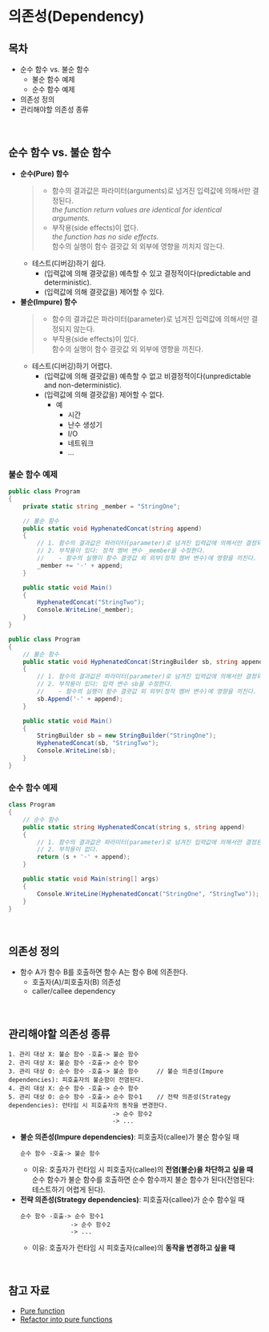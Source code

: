 # 의존성(Dependency)

## 목차
- 순수 함수 vs. 불순 함수
  - 불순 함수 예제
  - 순수 함수 예제
- 의존성 정의
- 관리해야할 의존성 종류

<br/>

## 순수 함수 vs. 불순 함수
- **순수(Pure) 함수**
  > - 함수의 결과값은 파라미터(arguments)로 넘겨진 입력값에 의해서만 결정된다.  
  >   _the function return values are identical for identical arguments._
  > - 부작용(side effects)이 없다.  
  >   _the function has no side effects._  
  >   함수의 실행이 함수 결괏값 외 외부에 영향을 끼치지 않는다.
  - 테스트(디버깅)하기 쉽다.
    - (입력값에 의해 결괏값을) 예측할 수 있고 결정적이다(predictable and deterministic).
    - (입력값에 의해 결괏값을) 제어할 수 있다.
- **불순(Impure) 함수**
  > - 함수의 결과값은 파라미터(parameter)로 넘겨진 입력값에 의해서만 결정되지 않는다.
  > - 부작용(side effects)이 있다.  
  >   함수의 실행이 함수 결괏값 외 외부에 영향을 끼친다.
  - 테스트(디버깅)하기 어렵다.
    - (입력값에 의해 결괏값을) 예측할 수 없고 비결정적이다(unpredictable and non-deterministic).
    - (입력값에 의해 결괏값을) 제어할 수 없다.
      - 예
        - 시간
        - 난수 생성기
        - I/O
        - 네트워크
        - ...

### 불순 함수 예제
```cs
public class Program
{
    private static string _member = "StringOne";

    // 불순 함수
    public static void HyphenatedConcat(string append)
    {
        // 1. 함수의 결과값은 파라미터(parameter)로 넘겨진 입력값에 의해서만 결정되지 않는다.
        // 2. 부작용이 있다: 정적 멤버 변수 _member을 수정한다.
        //    - 함수의 실행이 함수 결괏값 외 외부(정적 멤버 변수)에 영향을 끼친다.
        _member += '-' + append;
    }

    public static void Main()
    {
        HyphenatedConcat("StringTwo");
        Console.WriteLine(_member);
    }
}
```

```cs
public class Program
{
    // 불순 함수
    public static void HyphenatedConcat(StringBuilder sb, string append)
    {
        // 1. 함수의 결과값은 파라미터(parameter)로 넘겨진 입력값에 의해서만 결정되지 않는다.
        // 2. 부작용이 있다: 입력 변수 sb을 수정한다.
        //    - 함수의 실행이 함수 결괏값 외 외부(정적 멤버 변수)에 영향을 끼친다.
        sb.Append('-' + append);
    }

    public static void Main()
    {
        StringBuilder sb = new StringBuilder("StringOne");
        HyphenatedConcat(sb, "StringTwo");
        Console.WriteLine(sb);
    }
}
```

### 순수 함수 예제
```cs
class Program
{
    // 순수 함수
    public static string HyphenatedConcat(string s, string append)
    {
        // 1. 함수의 결과값은 파라미터(parameter)로 넘겨진 입력값에 의해서만 결정된다.
        // 2. 부작용이 없다.
        return (s + '-' + append);
    }

    public static void Main(string[] args)
    {
        Console.WriteLine(HyphenatedConcat("StringOne", "StringTwo"));
    }
}
```

<br/>

## 의존성 정의
- 함수 A가 함수 B를 호출하면 함수 A는 함수 B에 의존한다.
  - 호출자(A)/피호출자(B) 의존성
  - caller/callee dependency

<br/>

## 관리해야할 의존성 종류
```
1. 관리 대상 X: 불순 함수 -호출-> 불순 함수
2. 관리 대상 X: 불순 함수 -호출-> 순수 함수
3. 관리 대상 O: 순수 함수 -호출-> 불순 함수     // 불순 의존성(Impure dependencies): 피호출자의 불순함이 전염된다.
4. 관리 대상 X: 순수 함수 -호출-> 순수 함수
5. 관리 대상 O: 순수 함수 -호출-> 순수 함수1    // 전략 의존성(Strategy dependencies): 런타임 시 피호출자의 동작을 변경한다.
                             -> 순수 함수2
                             -> ...
```

- **불순 의존성(Impure dependencies)**: 피호출자(callee)가 불순 함수일 때
  ```
  순수 함수 -호출-> 불순 함수
  ```
  - 이유: 호출자가 런타임 시 피호출자(callee)의 **전염(불순)을 차단하고 싶을 때**  
    순수 함수가 불순 함수를 호출하면 순수 함수까지 불순 함수가 된다(전염된다: 테스트하기 어렵게 된다).
- **전략 의존성(Strategy dependencies)**: 피호출자(callee)가 순수 함수일 때
  ```
  순수 함수 -호출-> 순수 함수1
                -> 순수 함수2
                -> ...
  ```
  - 이유: 호출자가 런타임 시 피호출자(callee)의 **동작을 변경하고 싶을 때**

<br/>

## 참고 자료
- [Pure function](https://en.wikipedia.org/wiki/Pure_function)
- [Refactor into pure functions](https://learn.microsoft.com/ko-kr/dotnet/standard/linq/refactor-pure-functions)
